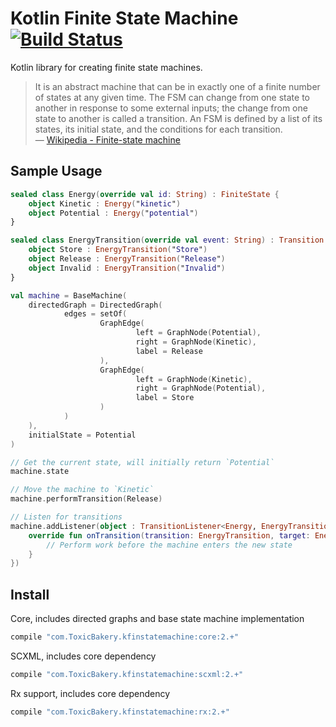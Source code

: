 # Kotlin Finite State Machine [![Build Status](https://travis-ci.org/ToxicBakery/kfin-state-machine.svg?branch=master)](https://travis-ci.org/ToxicBakery/kfin-state-machine)
Kotlin library for creating finite state machines.

> It is an abstract machine that can be in exactly one of a finite number of states at any given time. The FSM can change from one state to another in response to some external inputs; the change from one state to another is called a transition. An FSM is defined by a list of its states, its initial state, and the conditions for each transition.  
> &mdash; [Wikipedia - Finite-state machine][1]

## Sample Usage
```kotlin
sealed class Energy(override val id: String) : FiniteState {
    object Kinetic : Energy("kinetic")
    object Potential : Energy("potential")
}

sealed class EnergyTransition(override val event: String) : Transition {
    object Store : EnergyTransition("Store")
    object Release : EnergyTransition("Release")
    object Invalid : EnergyTransition("Invalid")
}

val machine = BaseMachine(
    directedGraph = DirectedGraph(
            edges = setOf(
                    GraphEdge(
                            left = GraphNode(Potential),
                            right = GraphNode(Kinetic),
                            label = Release
                    ),
                    GraphEdge(
                            left = GraphNode(Kinetic),
                            right = GraphNode(Potential),
                            label = Store
                    )
            )
    ),
    initialState = Potential
)

// Get the current state, will initially return `Potential`
machine.state

// Move the machine to `Kinetic`
machine.performTransition(Release)

// Listen for transitions
machine.addListener(object : TransitionListener<Energy, EnergyTransition> {
    override fun onTransition(transition: EnergyTransition, target: Energy) {
        // Perform work before the machine enters the new state
    }
})
```

## Install

Core, includes directed graphs and base state machine implementation
```groovy
compile "com.ToxicBakery.kfinstatemachine:core:2.+"
```

SCXML, includes core dependency
```groovy
compile "com.ToxicBakery.kfinstatemachine:scxml:2.+"
```

Rx support, includes core dependency
```groovy
compile "com.ToxicBakery.kfinstatemachine:rx:2.+"
```

[1]:https://en.wikipedia.org/wiki/Finite-state_machine